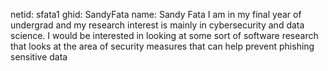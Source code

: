 netid: sfata1
ghid: SandyFata
name: Sandy Fata
I am in my final year of undergrad and my research interest is mainly in cybersecurity and data science.
I would be interested in looking at some sort of software research that looks at the area of security measures that can help prevent phishing sensitive data
